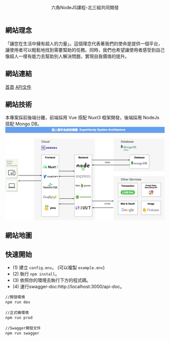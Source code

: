 
<p align="center">
  六角NodeJS課程-北三組共同開發<br></a>
<br>

</p>

## 網站理念
「讓您在生活中擁有超人的力量」。這個理念代表著我們的使命是提供一個平台，讓使用者可以輕鬆地找到需要幫助的任務。同時，我們也希望讓使用者感受到自己像超人一樣有能力去幫助別人解決問題，實現自我價值的提升。

## 網站連結
[首頁](https://sh-v1.onrender.com/)
[API文件](https://sh-api-v1.onrender.com/api-doc/)


## 網站技術
本專案採前後端分離，前端採用 Vue 搭配 Nuxt3 框架開發，後端採用 NodeJs 搭配 Mongo DB。
<img src="./image/system-structure.png">

## 網站地圖

## 快速開始

-   (1) 建立 `config.env`。 (可以複製 `example.env`)
-   (2) 執行 `npm install`。
-   (3) 依照你的環境去執行下方的程式碼。
-   (4) 運行swagger-doc:http://localhost:3000/api-doc。

```
//開發環境
npm run dev

//正式機環境
npm run prod

//Swagger開發文件
npm run swagger

```

